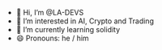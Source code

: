 - 👋 Hi, I’m @LA-DEVS
- 👀 I’m interested in AI, Crypto and Trading
- 🌱 I’m currently learning solidity
- 😄 Pronouns: he / him

<!---
LA-DEVS/LA-DEVS is a ✨ special ✨ repository because its `README.md` (this file) appears on your GitHub profile.
You can click the Preview link to take a look at your changes.
--->
